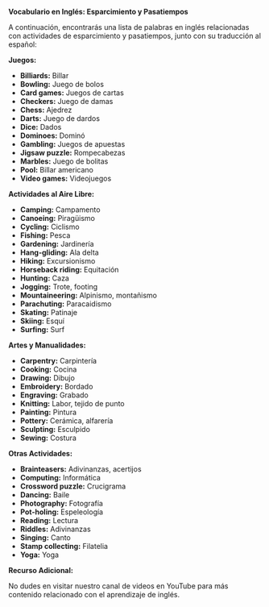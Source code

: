 

**Vocabulario en Inglés: Esparcimiento y Pasatiempos**

A continuación, encontrarás una lista de palabras en inglés relacionadas con actividades de esparcimiento y pasatiempos, junto con su traducción al español:

**Juegos:**

*   **Billiards:** Billar
*   **Bowling:** Juego de bolos
*   **Card games:** Juegos de cartas
*   **Checkers:** Juego de damas
*   **Chess:** Ajedrez
*   **Darts:** Juego de dardos
*   **Dice:** Dados
*   **Dominoes:** Dominó
*   **Gambling:** Juegos de apuestas
*   **Jigsaw puzzle:** Rompecabezas
*   **Marbles:** Juego de bolitas
*   **Pool:** Billar americano
*   **Video games:** Videojuegos

**Actividades al Aire Libre:**

*   **Camping:** Campamento
*   **Canoeing:** Piragüismo
*   **Cycling:** Ciclismo
*   **Fishing:** Pesca
*   **Gardening:** Jardinería
*   **Hang-gliding:** Ala delta
*   **Hiking:** Excursionismo
*   **Horseback riding:** Equitación
*   **Hunting:** Caza
*   **Jogging:** Trote, footing
*   **Mountaineering:** Alpinismo, montañismo
*   **Parachuting:** Paracaidismo
*   **Skating:** Patinaje
*   **Skiing:** Esquí
*   **Surfing:** Surf

**Artes y Manualidades:**

*   **Carpentry:** Carpintería
*   **Cooking:** Cocina
*   **Drawing:** Dibujo
*   **Embroidery:** Bordado
*   **Engraving:** Grabado
*   **Knitting:** Labor, tejido de punto
*   **Painting:** Pintura
*   **Pottery:** Cerámica, alfarería
*   **Sculpting:** Esculpido
*   **Sewing:** Costura

**Otras Actividades:**

*   **Brainteasers:** Adivinanzas, acertijos
*   **Computing:** Informática
*   **Crossword puzzle:** Crucigrama
*   **Dancing:** Baile
*   **Photography:** Fotografía
*   **Pot-holing:** Espeleología
*   **Reading:** Lectura
*   **Riddles:** Adivinanzas
*   **Singing:** Canto
*   **Stamp collecting:** Filatelia
*   **Yoga:** Yoga

**Recurso Adicional:**

No dudes en visitar nuestro canal de videos en YouTube para más contenido relacionado con el aprendizaje de inglés.

